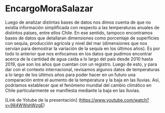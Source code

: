 # EncargoMoraSalazar

Luego de analizar distintas bases de datos nos dimos cuenta de que no existía  información simplificada con respecto a las temperaturas anuales de distintos paìses, entre ellos Chile. En ese sentido, tampoco encontramos bases de datos que detallaran dimensiones como porcentaje de superficies con sequìa, producción agrícola y nivel del mar (dimensiones que nos servían para demostrar la variación de la sequía en los últimos años). Es por todo lo anterior que nos enfocamos en los datos que pudimos encontrar acerca de la cantidad de agua caída a lo largo del país desde 2010 hasta 2019, que son los años que cuentan con un registro. Luego de esto, y para dar con el contexto internacional, revisamos algunos datos de temperaturas a lo largo de los ùltimos años para poder hacer en un futuro una comparacìón entre el aumento de la temperatura y la baja en las lluvias. Así, podríamos establecer que el fenómeno mundial del cambio climático en Chile particularmente se manifiesta mediante la baja en las lluvias. 

[Link de Yotube de la presentación] (https://www.youtube.com/watch?v=984WWshWzgE)